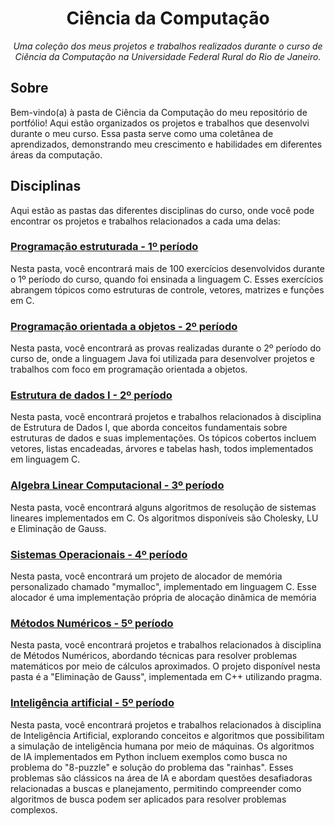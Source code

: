 <h1 align="center">Ciência da Computação</h1>

<p align="center">
  <em>Uma coleção dos meus projetos e trabalhos realizados durante o curso de Ciência da Computação na Universidade Federal Rural do Rio de Janeiro.</em>
</p>

## Sobre

Bem-vindo(a) à pasta de Ciência da Computação do meu repositório de portfólio! Aqui estão organizados os projetos e trabalhos que desenvolvi durante o meu curso. Essa pasta serve como uma coletânea de aprendizados, demonstrando meu crescimento e habilidades em diferentes áreas da computação.

## Disciplinas

Aqui estão as pastas das diferentes disciplinas do curso, onde você pode encontrar os projetos e trabalhos relacionados a cada uma delas:

### [Programação estruturada - 1º período](https://github.com/MaxwelLopes/Ciencia-da-Computacao/tree/main/Programa%C3%A7%C3%A3o%20estruturada%20-%201%C2%BA%20per%C3%ADodo)

Nesta pasta, você encontrará mais de 100 exercícios desenvolvidos durante o 1º período do curso, quando foi ensinada a linguagem C. Esses exercícios abrangem tópicos como estruturas de controle, vetores, matrizes e funções em C.

### [Programação orientada a objetos - 2º período](https://github.com/MaxwelLopes/Ciencia-da-Computacao/tree/main/Programa%C3%A7%C3%A3o%20orientada%20a%20objetos%20-%202%C2%BA%20per%C3%ADodo)

Nesta pasta, você encontrará as provas realizadas durante o 2º período do curso de, onde a linguagem Java foi utilizada para desenvolver projetos e trabalhos com foco em programação orientada a objetos.

### [Estrutura de dados I - 2º período](https://github.com/MaxwelLopes/Ciencia-da-Computacao/tree/main/estrutura%20de%20dados%20I%20-%202%C2%BA%20per%C3%ADodo)

Nesta pasta, você encontrará projetos e trabalhos relacionados à disciplina de Estrutura de Dados I, que aborda conceitos fundamentais sobre estruturas de dados e suas implementações. Os tópicos cobertos incluem vetores, listas encadeadas, árvores e tabelas hash, todos implementados em linguagem C.

### [Algebra Linear Computacional - 3º período](https://github.com/MaxwelLopes/Ciencia-da-Computacao/tree/main/Algebra%20Linear%20Computacional%20-%203%C2%BA%20per%C3%ADodo)

Nesta pasta, você encontrará alguns algoritmos de resolução de sistemas lineares implementados em C. Os algoritmos disponíveis são Cholesky, LU e Eliminação de Gauss. 

### [Sistemas Operacionais - 4º período](https://github.com/MaxwelLopes/Ciencia-da-Computacao/tree/main/Sistemas%20Operacionais%20-%204%C2%BA%20per%C3%ADodo)

Nesta pasta, você encontrará um projeto de alocador de memória personalizado chamado "mymalloc", implementado em linguagem C. Esse alocador é uma implementação própria de alocação dinâmica de memória

### [Métodos Numéricos - 5º período](https://github.com/MaxwelLopes/Ciencia-da-Computacao/tree/main/M%C3%A9todos%20Num%C3%A9ricos%20-%205%C2%BA%20per%C3%ADodo)

Nesta pasta, você encontrará projetos e trabalhos relacionados à disciplina de Métodos Numéricos, abordando técnicas para resolver problemas matemáticos por meio de cálculos aproximados. O projeto disponível nesta pasta é a "Eliminação de Gauss", implementada em C++ utilizando pragma. 


### [Inteligência artificial - 5º período](https://github.com/MaxwelLopes/Ciencia-da-Computacao/tree/main/Intelig%C3%AAncia%20artificial%20-%205%C2%BA%20per%C3%ADodo)

Nesta pasta, você encontrará projetos e trabalhos relacionados à disciplina de Inteligência Artificial, explorando conceitos e algoritmos que possibilitam a simulação de inteligência humana por meio de máquinas. Os algoritmos de IA implementados em Python incluem exemplos como busca no problema do "8-puzzle" e solução do problema das "rainhas". Esses problemas são clássicos na área de IA e abordam questões desafiadoras relacionadas a buscas e planejamento, permitindo compreender como algoritmos de busca podem ser aplicados para resolver problemas complexos.

